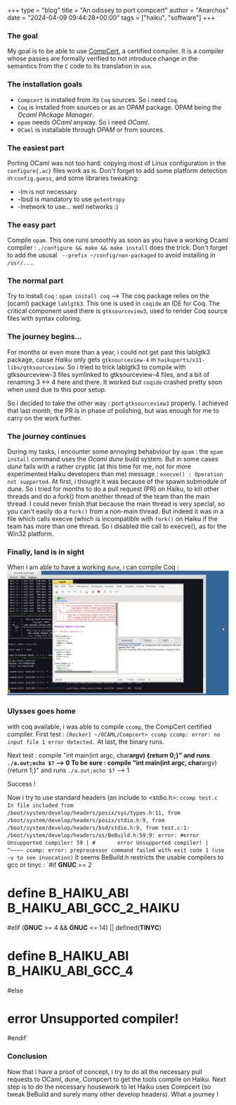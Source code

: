 +++
type = "blog"
title = "An odissey to port compcert"
author = "Anarchos"
date = "2024-04-09 09:44:28+00:00"
tags = ["haiku", "software"]
+++


### The goal 
My goal is to be able to use [CompCert](https://compcert.org), a certified compiler.
It is a compiler whose passes are formally verified to not introduce change in the semantics from the `C` code to its translation in `asm`.

### The installation goals

- `Compcert` is installed from its `Coq` sources. So i need `Coq`.
- `Coq` is installed from sources or as an OPAM package. OPAM being the *Ocaml PAckage Manager*.
- `opam` needs *OCaml* anyway. So i need *OCaml*.
- `OCaml` is installable through *OPAM* or from sources.

### The easiest part

Porting OCaml was not too hard: copying most of Linux configuration in the `configure{.ac}` files work as is. 
Don't forget to add some platform detection in `config.guess`, and some libraries tweaking:
- -lm is not necessary
- -lbsd is mandatory to use `getentropy`
- -lnetwork to use... well networks :)

### The easy part

Compile `opam`.
This one runs smoothly as soon as you have a working Ocaml compiler : `./configure && make && make install` does the trick.
Don't forget to add the ususal ` --prefix ~/config/non-packaged` to avoid installing in `/usr/...`.

### The normal part

Try to install `Coq` : 
`opam install coq` --> The coq package relies on the (ocaml) package `lablgtk3`. This one is used in `coqide` an IDE for Coq.
The critical component used there is `gtksourceview3`, used to render Coq source files with syntax coloring. 

### The journey begins...
For months or even more than a year, i could not get past this lablgtk3 package, cause *Haiku* only gets `gtksourceview-4` in `haikuports/x11-libs/gtksourceview`.
So i tried to trick lablgtk3 to compile with gtksourceview-3 files symlinked to gtksourceview-4 files, and a bit of renaming 3 <-> 4 here and there. 
It worked but `coqide` crashed pretty soon when used due to this poor setup.

So i decided to take the other way : port `gtksourceview3` properly.
I achieved that last month, the PR is in phase of polishing, but was enough for me to carry on the work further.

### The journey continues
During my tasks, i encounter some annoying behabviour by `opam` :
the `opam install` command uses the _Ocaml_ *dune* build system. But in some cases *dune* fails with a rather cryptic (at this time for me, not for more experimented Haiku developers than me) message :
`execve() : Operation not supported`.
At first, i thought it was because of the spawn submodule of dune. So i tried for months to do a pull request (PR) on Haiku, to kill other threads and do a fork() from another thread of the team than the main thread. I could never finish that because the main thread is very special, so you can't easily do a `fork()` from a non-main thread. But indeed it was in a file which calls execve (which is incompatible with `fork()` on Haiku if the team has more than one thread. So i disabled the call to execve(), as for the Win32 platform.

### Finally, land is in sight
When i am able to have a working `dune`, i can compile Coq : <img src="static/files/blog/anarchos/coqide.png"/>

### Ulysses goes home
with coq available, i was able to compile `ccomp`, the CompCert certified compiler.
First test : `
[Rocker] ~/OCAML/Compcert> ccomp
ccomp: error: no input file
1 error detected.
`
At last, the binary runs.

Next test : compile "int main(int argc, char**argv) {return 0;}" and runs `./a.out;echo $?` --> 0
To be sure : compile "int main(int argc, char**argv) {return 1;}" and runs `./a.out;echo $?` --> 1

Success !

Now i try to use standard headers (an include to <stdio.h>:
` ccomp test.c 
In file included from /boot/system/develop/headers/posix/sys/types.h:11,
                 from /boot/system/develop/headers/posix/stdio.h:9,
                 from /boot/system/develop/headers/bsd/stdio.h:9,
                 from test.c:1:
/boot/system/develop/headers/os/BeBuild.h:59:9: error: #error Unsupported compiler!
   59 | #       error Unsupported compiler!
      |         ^~~~~
ccomp: error: preprocessor command failed with exit code 1 (use -v to see invocation)
`
It seems BeBuild.h restricts the usable compilers to gcc or tinyc :
`#if __GNUC__ == 2
#       define B_HAIKU_ABI                                      B_HAIKU_ABI_GCC_2_HAIKU
#elif (__GNUC__ >= 4 && __GNUC__ <= 14) || defined(__TINYC__)
#       define B_HAIKU_ABI                                      B_HAIKU_ABI_GCC_4
#else
#       error Unsupported compiler!
#endif`

### Conclusion
Now that i have a proof of concept, i try to do all the necessary pull requests to OCaml, dune, Compcert to get the tools compile on Haiku. Next step is to do the necessary housework to let Haiku uses Compcert (so tweak BeBuild and surely many other develop headers).
What a journey !
